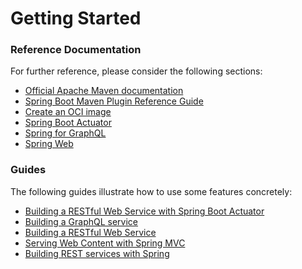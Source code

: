 # Getting Started

### Reference Documentation
For further reference, please consider the following sections:

* [Official Apache Maven documentation](https://maven.apache.org/guides/index.html)
* [Spring Boot Maven Plugin Reference Guide](https://docs.spring.io/spring-boot/docs/3.0.2/maven-plugin/reference/html/)
* [Create an OCI image](https://docs.spring.io/spring-boot/docs/3.0.2/maven-plugin/reference/html/#build-image)
* [Spring Boot Actuator](https://docs.spring.io/spring-boot/docs/3.0.2/reference/htmlsingle/#actuator)
* [Spring for GraphQL](https://docs.spring.io/spring-boot/docs/3.0.2/reference/html/web.html#web.graphql)
* [Spring Web](https://docs.spring.io/spring-boot/docs/3.0.2/reference/htmlsingle/#web)

### Guides
The following guides illustrate how to use some features concretely:

* [Building a RESTful Web Service with Spring Boot Actuator](https://spring.io/guides/gs/actuator-service/)
* [Building a GraphQL service](https://spring.io/guides/gs/graphql-server/)
* [Building a RESTful Web Service](https://spring.io/guides/gs/rest-service/)
* [Serving Web Content with Spring MVC](https://spring.io/guides/gs/serving-web-content/)
* [Building REST services with Spring](https://spring.io/guides/tutorials/rest/)

